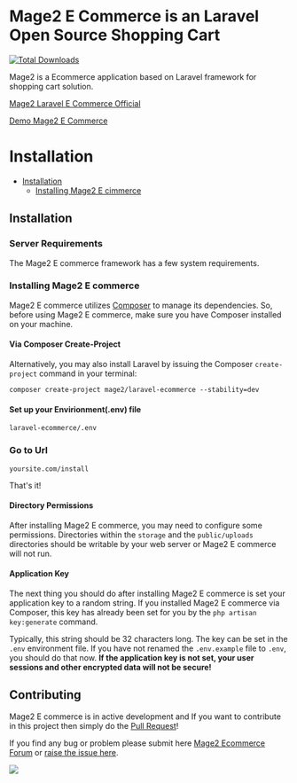 # Mage2 E Commerce is an Laravel Open Source Shopping Cart

[![Total Downloads](https://poser.pugx.org/mage2/laravel-ecommerce/downloads)](https://packagist.org/packages/mage2/laravel-ecommerce)

Mage2 is a Ecommerce application based on Laravel framework for shopping cart solution.

[Mage2 Laravel E Commerce Official](http://mage2.website/)

[Demo Mage2 E Commerce](http://demo.mage2.website/)


# Installation

- [Installation](#installation)
    - [Installing Mage2 E cimmerce](#installing-mage2-ecommerce)

<a name="installation"></a>
## Installation
> 
<a name="server-requirements"></a>
### Server Requirements

The Mage2 E commerce framework has a few system requirements.

<a name="installing-mage2-ecommerce"></a>
### Installing Mage2 E commerce

Mage2 E commerce utilizes [Composer](https://getcomposer.org) to manage its dependencies. So, before using Mage2 E commerce, make sure you have Composer installed on your machine.

#### Via Composer Create-Project

Alternatively, you may also install Laravel by issuing the Composer `create-project` command in your terminal:

    composer create-project mage2/laravel-ecommerce --stability=dev

#### Set up your Envirionment(.env) file

    laravel-ecommerce/.env 
    
### Go to Url
    
    yoursite.com/install
    
That's it!

#### Directory Permissions

After installing Mage2 E commerce, you may need to configure some permissions. Directories within the `storage` and the `public/uploads` directories should be writable by your web server or Mage2 E commerce will not run. 

#### Application Key

The next thing you should do after installing Mage2 E commerce is set your application key to a random string. If you installed Mage2 E commerce via Composer, this key has already been set for you by the `php artisan key:generate` command.

Typically, this string should be 32 characters long. The key can be set in the `.env` environment file. If you have not renamed the `.env.example` file to `.env`, you should do that now. **If the application key is not set, your user sessions and other encrypted data will not be secure!**



## Contributing

Mage2 E commerce is in active development and If you want to contribute in this project then simply do the [Pull Request](https://github.com/mage2/laravel-ecommerce/pulls)!

If you find any bug or problem please submit here [Mage2 Ecommerce Forum](http://mage2.website/forum/) or [raise the issue here](https://github.com/mage2/laravel-ecommerce/issues/new).

[![](https://ga-beacon.appspot.com/UA-79831356-1/laravel-ecommerce?pixel)](https://github.com/mage2/laravel-ecommerce)
